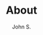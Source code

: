 ---
title: "About"
author: "John S."
description: "Various posts covering anything from what I'm working on or general thoughts on new technology and tools"
---